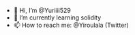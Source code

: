- 👋 Hi, I’m @Yuriiii529
- 🌱 I’m currently learning solidity
- 📫 How to reach me: @Yiroulala (Twitter)

<!---
Yuriiii529/Yuriiii529 is a ✨ special ✨ repository because its `README.md` (this file) appears on your GitHub profile.
You can click the Preview link to take a look at your changes.
--->
